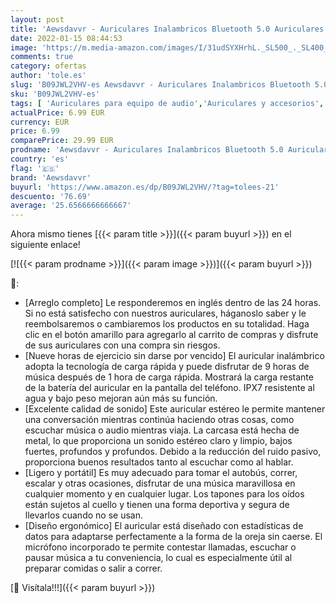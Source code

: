 ```yaml
---
layout: post
title: 'Aewsdavvr - Auriculares Inalambricos Bluetooth 5.0 Auriculares Bluetooth con Microfono Inmersivo Auriculares Inalambricos Deportivos IPX7 Impermeable 9 Horas Cascos Inalambricos Control Táctil para Android e iOS'
date: 2022-01-15 08:44:53
image: 'https://m.media-amazon.com/images/I/31udSYXHrhL._SL500_._SL400_.jpg'
comments: true
category: ofertas
author: 'tole.es'
slug: 'B09JWL2VHV-es Aewsdavvr - Auriculares Inalambricos Bluetooth 5.0...'
sku: 'B09JWL2VHV-es'
tags: [ 'Auriculares para equipo de audio','Auriculares y accesorios','Electrónica','aewsdavvr','android', ]
actualPrice: 6.99 EUR
currency: EUR
price: 6.99
comparePrice: 29.99 EUR
prodname: 'Aewsdavvr - Auriculares Inalambricos Bluetooth 5.0 Auriculares Bluetooth con Microfono Inmersivo Auriculares Inalambricos Deportivos IPX7 Impermeable 9 Horas Cascos Inalambricos Control Táctil para Android e iOS'
country: 'es'
flag: '🇪🇸'
brand: 'Aewsdavvr'
buyurl: 'https://www.amazon.es/dp/B09JWL2VHV/?tag=tolees-21'
descuento: '76.69'
average: '25.6566666666667'
---
```


Ahora mismo tienes [{{< param title >}}]({{< param buyurl >}}) en el siguiente enlace!

[![{{< param prodname >}}]({{< param image >}})]({{< param buyurl >}})

🔎:

- [Arreglo completo] Le responderemos en inglés dentro de las 24 horas. Si no está satisfecho con nuestros auriculares, háganoslo saber y le reembolsaremos o cambiaremos los productos en su totalidad. Haga clic en el botón amarillo para agregarlo al carrito de compras y disfrute de sus auriculares con una compra sin riesgos.
- [Nueve horas de ejercicio sin darse por vencido] El auricular inalámbrico adopta la tecnología de carga rápida y puede disfrutar de 9 horas de música después de 1 hora de carga rápida. Mostrará la carga restante de la batería del auricular en la pantalla del teléfono. IPX7 resistente al agua y bajo peso mejoran aún más su función.
- [Excelente calidad de sonido] Este auricular estéreo le permite mantener una conversación mientras continúa haciendo otras cosas, como escuchar música o audio mientras viaja. La carcasa está hecha de metal, lo que proporciona un sonido estéreo claro y limpio, bajos fuertes, profundos y profundos. Debido a la reducción del ruido pasivo, proporciona buenos resultados tanto al escuchar como al hablar.
- [Ligero y portátil] Es muy adecuado para tomar el autobús, correr, escalar y otras ocasiones, disfrutar de una música maravillosa en cualquier momento y en cualquier lugar. Los tapones para los oídos están sujetos al cuello y tienen una forma deportiva y segura de llevarlos cuando no se usan.
- [Diseño ergonómico] El auricular está diseñado con estadísticas de datos para adaptarse perfectamente a la forma de la oreja sin caerse. El micrófono incorporado te permite contestar llamadas, escuchar o pausar música a tu conveniencia, lo cual es especialmente útil al preparar comidas o salir a correr.

[🛒 Visítala!!!]({{< param buyurl >}})
